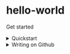 # hello-world
Get started

<details>
<summary>Quickstart</summary>

> [Hello World](https://docs.github.com/en/get-started/quickstart/hello-world)

- Create a repository
- Create a branch
- Make and commit changes
- Open and merge a pull request
</details>


<details>
<summary>Writing on Github</summary>

<br>
Start writing on Github

> [Quickstart](https://docs.github.com/en/get-started/writing-on-github/getting-started-with-writing-and-formatting-on-github/quickstart-for-writing-on-github)

- Add an image
<picture>
  <source media="(prefers-color-scheme: dark)" 
    srcset="https://user-images.githubusercontent.com/25423296/163456776-7f95b81a-f1ed-45f7-b7ab-8fa810d529fa.png">
  <source media="(prefers-color-scheme: light)" 
    srcset="https://user-images.githubusercontent.com/25423296/163456779-a8556205-d0a5-45e2-ac17-42d089e3c3f8.png">
  <img alt="Shows an illustrated sun in light mode and a moon with stars in dark mode." 
    src="https://user-images.githubusercontent.com/25423296/163456779-a8556205-d0a5-45e2-ac17-42d089e3c3f8.png">
</picture>

- Add a table
  | Rank | Languages |
  |-----:|-----------|
  |     1| Javascript|
  |     2| Python    |
  |     3| SQL       |

- Add a collapsed section
  <details>
  <summary>My top languages</summary>

  | Rank | Languages |
  |-----:|-----------|
  |     1| Javascript|
  |     2| Python    |
  |     3| SQL       |
  </details>

- Add a quote
  > Quote
  
- Add a comment
  <!-- COMMENT -->
</details>
